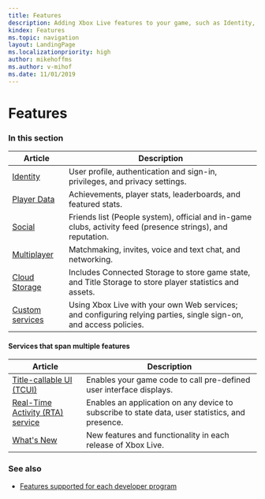 ```yaml
---
title: Features
description: Adding Xbox Live features to your game, such as Identity, Social features, Achievements, Cloud Storage, and Multiplayer features; and configuring Custom services to use Xbox Live.
kindex: Features
ms.topic: navigation
layout: LandingPage
ms.localizationpriority: high
author: mikehoffms
ms.author: v-mihof
ms.date: 11/01/2019
---
```


# Features


### In this section

| Article | Description |
|---------|-------------|
| [Identity](identity/live-identity-nav.md) | User profile, authentication and sign-in, privileges, and privacy settings. |
| [Player Data](player-data/live-playerdata-nav.md) | Achievements, player stats, leaderboards, and featured stats. |
| [Social](social/live-social-nav.md) | Friends list (People system), official and in-game clubs, activity feed (presence strings), and reputation. |
| [Multiplayer](multiplayer/live-multiplayer-nav.md) | Matchmaking, invites, voice and text chat, and networking. |
| [Cloud Storage](cloud-storage/live-cloud-storage-nav.md) | Includes Connected Storage to store game state, and Title Storage to store player statistics and assets. |
| [Custom services](custom-services/live-custom-services-nav.md) | Using Xbox Live with your own Web services; and configuring relying parties, single sign-on, and access policies. |


#### Services that span multiple features

| Article | Description |
|---------|-------------|
| [Title-callable UI (TCUI)](general/tcui/live-tcui-overview.md) | Enables your game code to call pre-defined user interface displays. |
| [Real-Time Activity (RTA) service](general/rta/live-rta-nav.md) | Enables an application on any device to subscribe to state data, user statistics, and presence. |
| [What's New](general/whats-new/live-whats-new-nav.md) | New features and functionality in each release of Xbox Live. |


### See also

* [Features supported for each developer program](../get-started/join-dev-program/live-feature-comparison-table.md)
